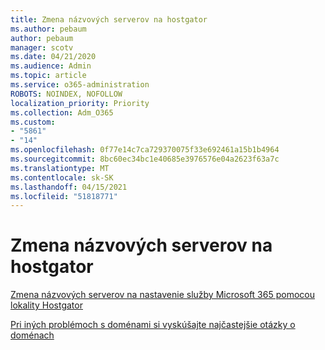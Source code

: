 ```yaml
---
title: Zmena názvových serverov na hostgator
ms.author: pebaum
author: pebaum
manager: scotv
ms.date: 04/21/2020
ms.audience: Admin
ms.topic: article
ms.service: o365-administration
ROBOTS: NOINDEX, NOFOLLOW
localization_priority: Priority
ms.collection: Adm_O365
ms.custom:
- "5861"
- "14"
ms.openlocfilehash: 0f77e14c7ca729370075f33e692461a15b1b4964
ms.sourcegitcommit: 8bc60ec34bc1e40685e3976576e04a2623f63a7c
ms.translationtype: MT
ms.contentlocale: sk-SK
ms.lasthandoff: 04/15/2021
ms.locfileid: "51818771"
---
```

# <a name="change-nameservers-at-hostgator"></a>Zmena názvových serverov na hostgator

[Zmena názvových serverov na nastavenie služby Microsoft 365 pomocou lokality Hostgator](https://docs.microsoft.com/microsoft-365/admin/dns/change-nameservers-at-hostgator?view=o365-worldwide)

[Pri iných problémoch s doménami si vyskúšajte najčastejšie otázky o doménach](https://docs.microsoft.com/microsoft-365/admin/setup/domains-faq?view=o365-worldwide)